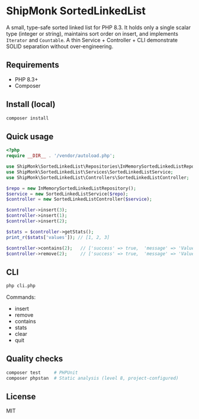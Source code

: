# ShipMonk SortedLinkedList

A small, type-safe sorted linked list for PHP 8.3. It holds only a single scalar type (integer or string), maintains sort order on insert, and implements `Iterator` and `Countable`. A thin Service + Controller + CLI demonstrate SOLID separation without over‑engineering.

## Requirements
- PHP 8.3+
- Composer

## Install (local)
```bash
composer install
```

## Quick usage
```php
<?php
require __DIR__ . '/vendor/autoload.php';

use ShipMonk\SortedLinkedList\Repositories\InMemorySortedLinkedListRepository;
use ShipMonk\SortedLinkedList\Services\SortedLinkedListService;
use ShipMonk\SortedLinkedList\Controllers\SortedLinkedListController;

$repo = new InMemorySortedLinkedListRepository();
$service = new SortedLinkedListService($repo);
$controller = new SortedLinkedListController($service);

$controller->insert(3);
$controller->insert(1);
$controller->insert(2);

$stats = $controller->getStats();
print_r($stats['values']); // [1, 2, 3]

$controller->contains(2);   // ['success' => true,  'message' => 'Value 2 found']
$controller->remove(2);     // ['success' => true,  'message' => 'Value 2 removed successfully']
```

## CLI
```bash
php cli.php
```
Commands:
- insert <value>
- remove <value>
- contains <value>
- stats
- clear
- quit

## Quality checks
```bash
composer test     # PHPUnit
composer phpstan  # Static analysis (level 8, project-configured)
```

## License
MIT
